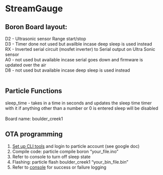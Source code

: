 # StreamGauge
## Boron Board layout: 
D2 - Ultrasonic sensor Range start/stop <br />
D3 - Timer done not used but availble incase deep sleep is used instead <br />
RX - Inverted serial circuit (mosfet inverter) to Serial output on Ultra Sonic sensor <br />
A0 - not used but available incase serial goes down and firmware is updated over the air <br />
D8 - not used but available incase deep sleep is used instead <br />
<br />
## Particle Functions
sleep_time - takes in a time in seconds and updates the sleep time timer with it if anything other than a number or 0 is entered sleep will be disabled <br />
<br />
Board name: boulder_creek1 <br />
## OTA programming
1. [Set up CLI tools](https://docs.particle.io/reference/developer-tools/cli/) and login to particle account (see google doc) <br />
2. Compile code: particle compile boron “your_file.ino” <br />
3. Refer to console to turn off sleep state <br />
4. Flashing: particle flash boulder_creek1 “your_bin_file.bin” <br />
5. Refer to [console](console.particle.io) for success or failure logging <br />

